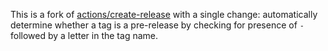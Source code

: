 This is a fork of [actions/create-release](https://github.com/actions/create-release) with a single change: automatically determine whether a tag is a pre-release by checking for presence of `-` followed by a letter in the tag name.
